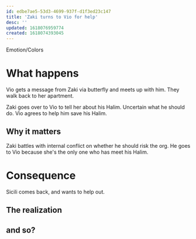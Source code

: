 ```yaml
---
id: edbe7ae5-53d3-4699-937f-d1f3ed23c147
title: 'Zaki turns to Vio for help'
desc: ''
updated: 1618076959774
created: 1618074393045
---
```

Emotion/Colors
>

# What happens
Vio gets a message from Zaki via butterfly and meets up with him. They walk back to her apartment.

Zaki goes over to Vio to tell her about his Halim. Uncertain what he should do.
Vio agrees to help him save his Halim.

##  Why it matters
Zaki battles with internal conflict on whether he should risk the org.
He goes to Vio because she's the only one who has meet his Halim.

# Consequence
Sicili comes back, and wants to help out.

## The realization

## and so?
